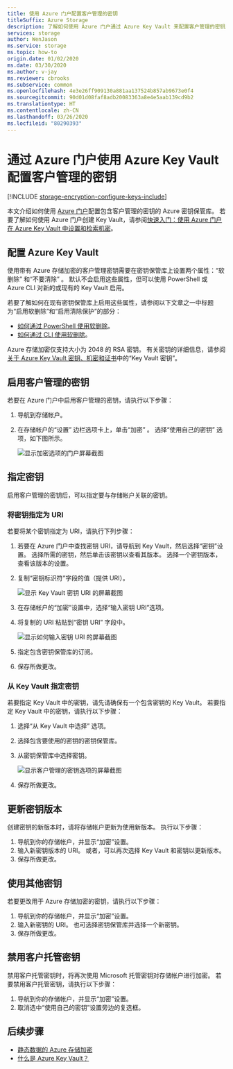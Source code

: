 ```yaml
---
title: 使用 Azure 门户配置客户管理的密钥
titleSuffix: Azure Storage
description: 了解如何使用 Azure 门户通过 Azure Key Vault 来配置客户管理的密钥用于 Azure 存储加密。 使用客户管理的密钥可以创建、轮换、禁用和撤销访问控制。
services: storage
author: WenJason
ms.service: storage
ms.topic: how-to
origin.date: 01/02/2020
ms.date: 03/30/2020
ms.author: v-jay
ms.reviewer: cbrooks
ms.subservice: common
ms.openlocfilehash: 4e3e26ff909130a881aa137524b857ab9673e0f4
ms.sourcegitcommit: 90d01d08faf8adb20083363a8e4e5aab139cd9b2
ms.translationtype: HT
ms.contentlocale: zh-CN
ms.lasthandoff: 03/26/2020
ms.locfileid: "80290393"
---
```

# <a name="configure-customer-managed-keys-with-azure-key-vault-by-using-the-azure-portal"></a>通过 Azure 门户使用 Azure Key Vault 配置客户管理的密钥

[!INCLUDE [storage-encryption-configure-keys-include](../../../includes/storage-encryption-configure-keys-include.md)]

本文介绍如何使用 [Azure 门户](https://portal.azure.cn/)配置包含客户管理的密钥的 Azure 密钥保管库。 若要了解如何使用 Azure 门户创建 Key Vault，请参阅[快速入门：使用 Azure 门户在 Azure Key Vault 中设置和检索机密](../../key-vault/quick-create-portal.md)。

## <a name="configure-azure-key-vault"></a>配置 Azure Key Vault

使用带有 Azure 存储加密的客户管理密钥需要在密钥保管库上设置两个属性：“软删除”  和“不要清除”  。 默认不会启用这些属性，但可以使用 PowerShell 或 Azure CLI 对新的或现有的 Key Vault 启用。

若要了解如何在现有密钥保管库上启用这些属性，请参阅以下文章之一中标题为“启用软删除”和“启用清除保护”的部分：  

- [如何通过 PowerShell 使用软删除](../../key-vault/key-vault-soft-delete-powershell.md)。
- [如何通过 CLI 使用软删除](../../key-vault/key-vault-soft-delete-cli.md)。

Azure 存储加密仅支持大小为 2048 的 RSA 密钥。 有关密钥的详细信息，请参阅[关于 Azure Key Vault 密钥、机密和证书](../../key-vault/about-keys-secrets-and-certificates.md#key-vault-keys)中的“Key Vault 密钥”。 

## <a name="enable-customer-managed-keys"></a>启用客户管理的密钥

若要在 Azure 门户中启用客户管理的密钥，请执行以下步骤：

1. 导航到存储帐户。
1. 在存储帐户的“设置”  边栏选项卡上，单击“加密”  。 选择“使用自己的密钥”  选项，如下图所示。

    ![显示加密选项的门户屏幕截图](./media/storage-encryption-keys-portal/ssecmk1.png)

## <a name="specify-a-key"></a>指定密钥

启用客户管理的密钥后，可以指定要与存储帐户关联的密钥。

### <a name="specify-a-key-as-a-uri"></a>将密钥指定为 URI

若要将某个密钥指定为 URI，请执行下列步骤：

1. 若要在 Azure 门户中查找密钥 URI，请导航到 Key Vault，然后选择“密钥”设置。  选择所需的密钥，然后单击该密钥以查看其版本。 选择一个密钥版本，查看该版本的设置。
1. 复制“密钥标识符”字段的值（提供 URI）。 

    ![显示 Key Vault 密钥 URI 的屏幕截图](media/storage-encryption-keys-portal/key-uri-portal.png)

1. 在存储帐户的“加密”设置中，选择“输入密钥 URI”选项。  
1. 将复制的 URI 粘贴到“密钥 URI”  字段中。

   ![显示如何输入密钥 URI 的屏幕截图](./media/storage-encryption-keys-portal/ssecmk2.png)

1. 指定包含密钥保管库的订阅。
1. 保存所做更改。

### <a name="specify-a-key-from-a-key-vault"></a>从 Key Vault 指定密钥

若要指定 Key Vault 中的密钥，请先请确保有一个包含密钥的 Key Vault。 若要指定 Key Vault 中的密钥，请执行以下步骤：

1. 选择“从 Key Vault 中选择”  选项。
2. 选择包含要使用的密钥的密钥保管库。
3. 从密钥保管库中选择密钥。

   ![显示客户管理的密钥选项的屏幕截图](./media/storage-encryption-keys-portal/ssecmk3.png)

1. 保存所做更改。

## <a name="update-the-key-version"></a>更新密钥版本

创建密钥的新版本时，请将存储帐户更新为使用新版本。 执行以下步骤：

1. 导航到你的存储帐户，并显示“加密”设置。 
1. 输入新密钥版本的 URI。 或者，可以再次选择 Key Vault 和密钥以更新版本。
1. 保存所做更改。

## <a name="use-a-different-key"></a>使用其他密钥

若要更改用于 Azure 存储加密的密钥，请执行以下步骤：

1. 导航到你的存储帐户，并显示“加密”设置。 
1. 输入新密钥的 URI。 也可选择密钥保管库并选择一个新密钥。
1. 保存所做更改。

## <a name="disable-customer-managed-keys"></a>禁用客户托管密钥

禁用客户托管密钥时，将再次使用 Microsoft 托管密钥对存储帐户进行加密。 若要禁用客户托管密钥，请执行以下步骤：

1. 导航到你的存储帐户，并显示“加密”设置。 
1. 取消选中“使用自己的密钥”设置旁边的复选框。 

## <a name="next-steps"></a>后续步骤

- [静态数据的 Azure 存储加密](storage-service-encryption.md)
- [什么是 Azure Key Vault？](/key-vault/key-vault-overview)
